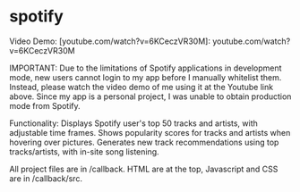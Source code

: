 # spotify
Video Demo: [youtube.com/watch?v=6KCeczVR30M]: youtube.com/watch?v=6KCeczVR30M

IMPORTANT: Due to the limitations of Spotify applications in development mode, new users cannot login to my app before I manually whitelist them.
Instead, please watch the video demo of me using it at the Youtube link above.
Since my app is a personal project, I was unable to obtain production mode from Spotify.

Functionality: 
Displays Spotify user's top 50 tracks and artists, with adjustable time frames.
Shows popularity scores for tracks and artists when hovering over pictures.
Generates new track recommendations using top tracks/artists, with in-site song listening.

All project files are in /callback.
HTML are at the top, Javascript and CSS are in /callback/src.
